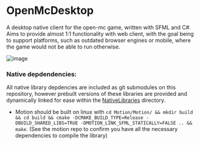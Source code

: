 # OpenMcDesktop
A desktop native client for the open-mc game, written with SFML and C#. Aims to provide almost 1:1 functionality with web client, with the goal being to support platforms, such as outdated browser engines or mobile, where the game would not be able to run otherwise.

![image](https://user-images.githubusercontent.com/73035340/226137372-7dfd48f6-5d94-46fe-9763-a9cacb168030.png)

### Native depdendencies:
All native library depdencies are included as git submodules on this repository, however prebuilt versions of these libraries are provided and dynamically linked for ease within the [NativeLibraries](OpenMcDesktop/Resources/NativeLibraries/) directory.
 - Motion should be built on linux with `cd Motion/Motion/ && mkdir build && cd build && cmake -DCMAKE_BUILD_TYPE=Release -DBUILD_SHARED_LIBS=TRUE -DMOTION_LINK_SFML_STATICALLY=FALSE .. && make`. (See the motion repo to confirm you have all the necessary dependencies to compile the library)
